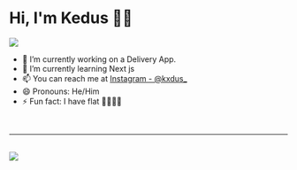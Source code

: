 # Hi, I'm Kedus 👋🏽
<img src="https://i.ibb.co/JKg3xXV/Git-Hub-Profile-1-2.png">

- 🔭 I’m currently working on a Delivery App.
- 🌱 I’m currently learning Next js
- 📫 You can reach me at [Instagram - @kxdus_](https://www.instagram.com/kxdus_/)
- 😄 Pronouns: He/Him
- ⚡ Fun fact: I have flat 🦶🏽🦶🏽

<br />
<hr />
<br />

<img src="https://github-readme-stats.vercel.app/api?username=Lilkedus&&show_icons=true&title_color=ffffff&icon_color=0073D2&text_color=daf7dc&bg_color=141414">
